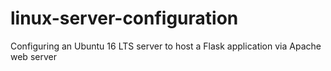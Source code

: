 # linux-server-configuration
Configuring an Ubuntu 16 LTS server to host a Flask application via Apache web server
